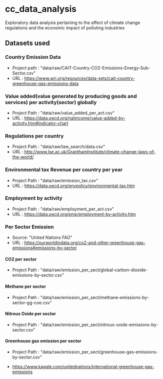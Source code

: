 # cc_data_analysis
Exploratory data analysis pertaining to the affect of climate change regulations and the economic impact of polluting industries

## Datasets used

  ### Country Emission Data 
  - Project path : "data/raw/CAIT-Country-CO2-Emissions-Energy-Sub-Sector.csv"
  - URL : https://www.wri.org/resources/data-sets/cait-country-greenhouse-gas-emissions-data

  ### Value added(value generated by producing goods and services) per activity(sector) globally
  - Project Path : "data/raw/value_added_per_act.csv"
  - URL : https://data.oecd.org/natincome/value-added-by-activity.htm#indicator-chart

  ### Regulations per country 
  - Project Path : "data/raw/law_search/data.csv"
  - URL : http://www.lse.ac.uk/GranthamInstitute/climate-change-laws-of-the-world/

  ### Environmental tax Revenue per country per year
  - Project Path : "data/raw/emission_tax.csv"
  - URL : https://data.oecd.org/envpolicy/environmental-tax.htm

  ### Employment by activity 
  - Project Path : "data/raw/employment_per_act.csv"
  - URL : https://data.oecd.org/emp/employment-by-activity.htm

  ### Per Sector Emission 
  - Source: "United Nations FAO"
  - URL : https://ourworldindata.org/co2-and-other-greenhouse-gas-emissions#emissions-by-sector
  #### CO2 per sector
  - Project Path : "data/raw/emission_per_sect/global-carbon-dioxide-emissions-by-sector.csv"
  #### Methane per sector
  - Project Path : "data/raw/emission_per_sect/methane-emissions-by-sector-gg-coe.csv"
  #### Nitrous Oxide per sector
  - Project Path : "data/raw/emission_per_sect/nitrous-oxide-emissions-by-sector.csv"
  #### Greenhouse gas emission per sector
  - Project Path : "data/raw/emission_per_sect/greenhouse-gas-emissions-by-sector.csv"

- https://www.kaggle.com/unitednations/international-greenhouse-gas-emissions
